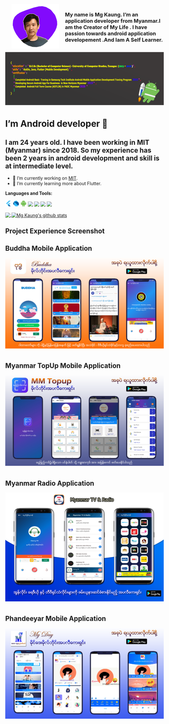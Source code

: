 <img src="https://github.com/dev-mgkaung/dev-mgkaung/blob/master/mk_profile.png?raw=true"  align="left" hspace="20" height="140" width="150">
 <h3>My name is Mg Kaung. I’m an application developer from Myanmar.I am the Creator of My Life . I have passion towards android application developement .And Iam A Self Learner.</h3>

## 

[![Believe Developer.](https://github.com/dev-mgkaung/dev-mgkaung/blob/master/mycovers_photo.png?raw=true)](https://play.google.com/store/apps/developer?id=Believe+Developer)

# I’m  Android developer  👋
## I am 24 years old. I have been working in MIT (Myanmar) since 2018. So my experience has been 2 years in android development and skill is at intermediate level.

- 🔭 I’m currently working on [MIT](http://www.mit.com.mm/).
- 🌱 I’m currently learning more about Flutter.

**Languages and Tools:**  

<code><img height="20" src="https://raw.githubusercontent.com/github/explore/80688e429a7d4ef2fca1e82350fe8e3517d3494d/topics/flutter/flutter.png"></code>
<code><img height="20" src="https://raw.githubusercontent.com/github/explore/80688e429a7d4ef2fca1e82350fe8e3517d3494d/topics/dart/dart.png"></code>
<code><img height="20" src="https://raw.githubusercontent.com/github/explore/80688e429a7d4ef2fca1e82350fe8e3517d3494d/topics/android/android.png"></code>
<code><img height="20" src="https://cdn.worldvectorlogo.com/logos/kotlin-1.svg"></code>
<code><img height="20" src="https://image.flaticon.com/icons/png/512/226/226777.png"></code>
<code><img height="20" src="https://upload.wikimedia.org/wikipedia/commons/thumb/c/c2/Adobe_XD_CC_icon.svg/1200px-Adobe_XD_CC_icon.svg.png"></code>
<code><img height="20" src="https://encrypted-tbn0.gstatic.com/images?q=tbn%3AANd9GcR3aOGYknSR_NQQRLZXKaezqpYRu7a4b8nUcg&usqp=CAU"></code>   


<a href="https://github.com/dev-mgkaung">
  <img align="center" src="https://github-readme-stats.vercel.app/api/top-langs/?username=dev-mgkaung&theme=light&hide_langs_below=1" />
</a>
<a href="https://github.com/dev-mgkaung">
 <img align="center" src="https://github-readme-stats.vercel.app/api?username=dev-mgkaung&show_icons=true&theme=radical&line_height=27" alt="Mg Kaung's github stats"/>
</a>

## Project Experience Screenshot

## Buddha Mobile Application
<img src="https://github.com/dev-mgkaung/mgkaung.github.io/blob/main/covers.png?raw=true" width=“400”/>

#
## Myanmar TopUp Mobile Application
<img src="https://github.com/dev-mgkaung/mgkaung.github.io/blob/main/coversmmtopjp.png?raw=true" width=“400”/>

#
## Myanmar Radio Application
<img src="https://github.com/dev-mgkaung/mgkaung.github.io/blob/main/myanmar_tv_radio_ads.png?raw=true" width=“400”/>

#
## Phandeeyar Mobile Application
<img src="https://github.com/dev-mgkaung/mgkaung.github.io/blob/main/coverss.png?raw=true" width=“400”/>
